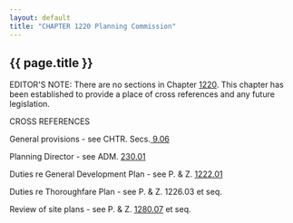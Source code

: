 ```yaml
---
layout: default
title: "CHAPTER 1220 Planning Commission"
---
```


{{ page.title }}
----------------

EDITOR'S NOTE: There are no sections in Chapter [1220](4692e337.html). This chapter has been established to provide a place of cross references and any future legislation.

CROSS REFERENCES

General provisions - see CHTR. Secs.[ 9.06](1457009d.html)

Planning Director - see ADM. [230.01](170eb025.html)

Duties re General Development Plan - see P. &#38; Z. [1222.01](46abcf2f.html)

Duties re Thoroughfare Plan - see P. &#38; Z. 1226.03 et seq.

Review of site plans - see P. &#38; Z. [1280.07](554b6e3a.html) et seq.